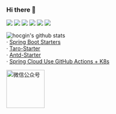 ### Hi there 👋
[![](https://img.shields.io/badge/@hocgin-博客-blue?style=flat)](https://hocg.in/) 
[![](https://img.shields.io/badge/@hocgin-简历-blue?style=flat)](https://resume.hocg.in/) 
[![](https://img.shields.io/badge/@hocgin-项目-blue?style=flat)](https://projects.hocg.in/) 
[![](https://img.shields.io/badge/@hocgin-导航-blue?style=flat)](https://panda.hocg.in/)
[![](https://img.shields.io/badge/@hocgin-UI-blue?style=flat)](https://ui.hocg.in/)
[![](https://img.shields.io/badge/@hocgin-.top-blue?style=flat)](https://www.hocgin.top/)

![hocgin's github stats](https://github-readme-stats.vercel.app/api?username=hocgin&show_icons=true&hide_title=true&hide_border=true)  
· [Spring Boot Starters](https://github.com/hocgin/spring-boot-starters-project)  
· [Taro-Starter](https://github.com/hocgin/taro-starter)  
· [Antd-Starter](https://github.com/hocgin/antd-starter)  
· [Spring Cloud Use GitHub Actions + K8s](https://github.com/tree-lotus/rabbit-hole)

<img src="http://cdn.hocgin.top/uPic/mp-logo.jpg" width="100" alt="微信公众号"/>

<!--
**hocgin/hocgin** is a ✨ _special_ ✨ repository because its `README.md` (this file) appears on your GitHub profile.

Here are some ideas to get you started:

- 🔭 I’m currently working on ...
- 🌱 I’m currently learning ...
- 👯 I’m looking to collaborate on ...
- 🤔 I’m looking for help with ...
- 💬 Ask me about ...
- 📫 How to reach me: ...
- 😄 Pronouns: ...
- ⚡ Fun fact: ...
-->

